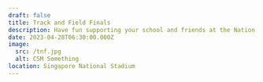 ```yaml
---
draft: false
title: Track and Field Finals
description: Have fun supporting your school and friends at the Nation Stadium!
date: 2023-04-28T06:30:00.000Z
image:
  src: /tnf.jpg
  alt: CSM Something
location: Singapore National Stadium
---
```


